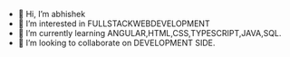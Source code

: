 - 👋 Hi, I’m abhishek
- 👀 I’m interested in  FULLSTACKWEBDEVELOPMENT
- 🌱 I’m currently learning ANGULAR,HTML,CSS,TYPESCRIPT,JAVA,SQL.
- 💞️ I’m looking to collaborate on DEVELOPMENT SIDE.

<!---
Abhishek15122001/Abhishek15122001 is a ✨ special ✨ repository because its `README.md` (this file) appears on your GitHub profile.
You can click the Preview link to take a look at your changes.
--->
